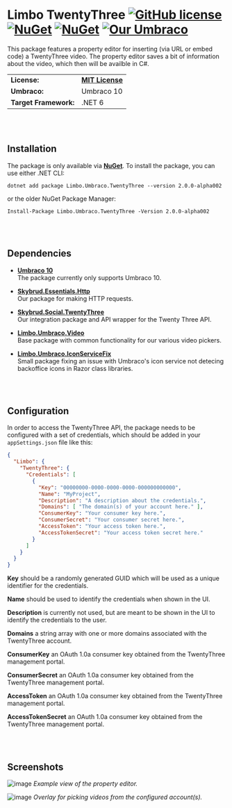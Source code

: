 # Limbo TwentyThree [![GitHub license](https://img.shields.io/badge/license-MIT-blue.svg)](LICENSE.md) [![NuGet](https://img.shields.io/nuget/v/Limbo.Umbraco.TwentyThree.svg)](https://www.nuget.org/packages/Limbo.Umbraco.TwentyThree) [![NuGet](https://img.shields.io/nuget/dt/Limbo.Umbraco.TwentyThree.svg)](https://www.nuget.org/packages/Limbo.Umbraco.TwentyThree) [![Our Umbraco](https://img.shields.io/badge/our-umbraco-%233544B1)](https://our.umbraco.com/packages/backoffice-extensions/limbo-twentythree/)

This package features a property editor for inserting (via URL or embed code) a TwentyThree video. The property editor saves a bit of information about the video, which then will be availble in C#.

<table>
  <tr>
    <td><strong>License:</strong></td>
    <td><a href="./LICENSE.md"><strong>MIT License</strong></a></td>
  </tr>
  <tr>
    <td><strong>Umbraco:</strong></td>
    <td>
      Umbraco 10
    </td>
  </tr>
  <tr>
    <td><strong>Target Framework:</strong></td>
    <td>
      .NET 6
    </td>
  </tr>
</table>



<br /><br />
## Installation

The package is only available via [**NuGet**](https://www.nuget.org/packages/Limbo.Umbraco.TwentyThree/2.0.0-alpha002). To install the package, you can use either .NET CLI:

```
dotnet add package Limbo.Umbraco.TwentyThree --version 2.0.0-alpha002
```

or the older NuGet Package Manager:

```
Install-Package Limbo.Umbraco.TwentyThree -Version 2.0.0-alpha002
```







<br /><br />
## Dependencies

- [**Umbraco 10**](https://github.com/umbraco/Umbraco-CMS)  
The package currently only supports Umbraco 10.

- [**Skybrud.Essentials.Http**](https://github.com/skybrud/Skybrud.Essentials.Http)  
Our package for making HTTP requests.

- [**Skybrud.Social.TwentyThree**](https://github.com/abjerner/Skybrud.Social.TwentyThree)  
Our integration package and API wrapper for the Twenty Three API.

- [**Limbo.Umbraco.Video**](https://github.com/limbo-works/Limbo.Umbraco.Video)  
Base package with common functionality for our various video pickers.

- [**Limbo.Umbraco.IconServiceFix**](https://github.com/limbo-works/Limbo.Umbraco.IconServiceFix)  
Small package fixing an issue with Umbraco's icon service not detecing backoffice icons in Razor class libraries.





<br /><br />
## Configuration

In order to access the TwentyThree API, the package needs to be configured with a set of credentials, which should be added in your `appSettings.json` file like this:

```json
{
  "Limbo": {
    "TwentyThree": {
      "Credentials": [
        {
          "Key": "00000000-0000-0000-0000-000000000000",
          "Name": "MyProject",
          "Description": "A description about the credentials.",
          "Domains": [ "The domain(s) of your account here." ],
          "ConsumerKey": "Your consumer key here.",
          "ConsumerSecret": "Your consumer secret here.",
          "AccessToken": "Your access token here.",
          "AccessTokenSecret": "Your access token secret here."
        }
      ]
    }
  }
}
```

**Key** should be a randomly generated GUID which will be used as a unique identifier for the credentials.

**Name** should be used to identify the credentials when shown in the UI.

**Description** is currently not used, but are meant to be shown in the UI to identify the credentials to the user.

**Domains** a string array with one or more domains associated with the TwentyThree account.

**ConsumerKey** an OAuth 1.0a consumer key obtained from the TwentyThree management portal.

**ConsumerSecret** an OAuth 1.0a consumer key obtained from the TwentyThree management portal.

**AccessToken** an OAuth 1.0a consumer key obtained from the TwentyThree management portal.

**AccessTokenSecret** an OAuth 1.0a consumer key obtained from the TwentyThree management portal.


<br /><br />
## Screenshots

![image](https://user-images.githubusercontent.com/3634580/190511380-6f3a9338-9ee6-4e66-9f52-adbeb32c898b.png)
*Example view of the property editor.*

![image](https://user-images.githubusercontent.com/3634580/190514237-60cc32d0-5467-4adf-9688-9491b63ba754.png)
*Overlay for picking videos from the configured account(s).*
